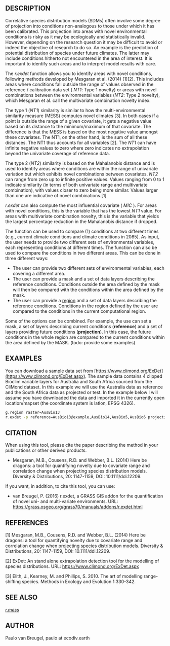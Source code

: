 ## DESCRIPTION

Correlative species distribution models (SDMs) often involve some degree
of projection into conditions non-analogous to those under which it has
been calibrated. This projection into areas with novel environmental
conditions is risky as it may be ecologically and statistically invalid.
However, depending on the research question it may be difficult to avoid
or indeed the objective of research to do so. An example is the
prediction of potential distribution of species under future climates.
The latter may include conditions hitherto not encountered in the area
of interest. It is important to identify such areas and to interpret
model results with care.

The *r.exdet* function allows you to identify areas with novel
conditions, following methods developed by Mesgaran et al. (2014)
\[1\]\[2\]. This includes areas where conditions fall outside the range
of values observed in the reference / calibration data set ( *NT1*: Type
1 novelty) or areas with novel combinations between the environmental
variables (*NT2*: Type 2 novelty), which Mesgaran et al. call the
multivariate combination novelty index.

The type 1 (*NT1*) similarity is similar to how the multi-environmental
similarity measure (MESS) computes novel climates \[3\]. In both cases
if a point is outside the range of a given covariate, it gets a negative
value based on its distance to the minimum/maximum of that covariate.
The difference is that the MESS is based on the most negative value
amongst these covariates. The NT1, on the other hand, is the sum of all
these distances. The NT1 thus accounts for all variables \[2\]. The
*NT1* can have infinite negative values to zero where zero indicates no
extrapolation beyond the univariate coverage of reference data.

The type 2 (*NT2*) similarity is based on the Mahalanobis distance and
is used to identify areas where conditions are within the range of
univariate variation but which exhibits novel combinations between
covariates. *NT2* can range from zero up to infinite positive values.
Values ranging from 0 to 1 indicate similarity (in terms of both
univariate range and multivariate combination), with values closer to
zero being more similar. Values larger than one are indicative of novel
combinations.\[1\]

*r.exdet* can also compute the most influential covariate ( *MIC* ). For
areas with novel conditions, this is the variable that has the lowest
*NT1* value. For areas with multivariate combination novelty, this is
the variable that yields the largest percentage reduction in the
Mahalanobis distance if dropped.

The function can be used to compare (1) conditions at two different
times (e.g., current climate conditions and climate conditions in 2085).
As input, the user needs to provide two different sets of environmental
variables, each representing conditions at different times. The function
can also be used to compare the conditions in two different areas. This
can be done in three different ways:

  - The user can provide two different sets of environmental variables,
    each covering a different area.
  - The user can provide a mask and a set of data layers describing the
    reference conditions. Conditions outside the area defined by the
    mask will then be compared with the conditions within the area
    defined by the mask.
  - The user can provide a
    [region](https://grass.osgeo.org/grass64/manuals/g.region.html) and
    a set of data layers describing the reference conditions. Conditions
    in the region defined by the user are compared to the conditions in
    the current computational region.

Some of the options can be combined. For example, the use can set a
mask, a set of layers describing current conditions (**reference**) and
a set of layers providing future conditions (**projection**). In this
case, the future conditions in the whole region are compared to the
current conditions within the area defined by the MASK. (todo: provide
some examples)

## EXAMPLES

You can download a sample data set from
[https://www.climond.org/ExDet](https://www.climond.org/ExDet.aspx). The
sample data contains 4 clipped Bioclim variable layers for Australia and
South Africa sourced from the CliMond dataset. In this example we will
use the Australia data as reference and the South Africa data as
projected or test. In the example below I will assume you have
downloaded the data and imported it in the currently open
location/mapset (the coordinate system is latlon, EPSG 4326).

```sh
g.region raster=AusBio13
r.exdet -p reference=AusBio13@example,AusBio14,AusBio5,AusBio6 projection=SaBio13,SaBio14,SaBio5,SaBio6 output=AusSa
```

## CITATION

When using this tool, please cite the paper describing the method in
your publications or other derived products.

  - Mesgaran, M.B., Cousens, R.D. and Webber, B.L. (2014) Here be
    dragons: a tool for quantifying novelty due to covariate range and
    correlation change when projecting species distribution models.
    Diversity & Distributions, 20: 1147-1159, DOI: 10.1111/ddi.12209.

If you want, in addition, to cite this tool, you can use:

  - van Breugel, P. (2016) r.exdet, a GRASS GIS addon for the
    quantification of novel uni- and multi-variate environments. URL:
    https://grass.osgeo.org/grass70/manuals/addons/r.exdet.html

## REFERENCES

\[1\] Mesgaran, M.B., Cousens, R.D. and Webber, B.L. (2014) Here be
dragons: a tool for quantifying novelty due to covariate range and
correlation change when projecting species distribution models.
Diversity & Distributions, 20: 1147-1159, DOI: 10.1111/ddi.12209.

\[2\] ExDet: An stand alone extrapolation detection tool for the
modelling of species distributions. URL:
<https://www.climond.org/ExDet.aspx>

\[3\] Elith, J., Kearney, M. and Phillips, S. 2010. The art of modelling
range-shifting species. Methods in Ecology and Evolution 1:330-342.

## SEE ALSO

*[r.mess](r.mess.md)*

## AUTHOR

Paulo van Breugel, paulo at ecodiv.earth
